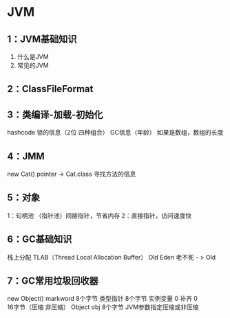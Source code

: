 # JVM

## 1：JVM基础知识

1. 什么是JVM
2. 常见的JVM

## 2：ClassFileFormat



## 3：类编译-加载-初始化

hashcode
锁的信息（2位 四种组合）
GC信息（年龄）
如果是数组，数组的长度

## 4：JMM

new Cat()
pointer -> Cat.class
寻找方法的信息

## 5：对象

1：句柄池 （指针池）间接指针，节省内存
2：直接指针，访问速度快

## 6：GC基础知识

栈上分配
TLAB（Thread Local Allocation Buffer）
Old
Eden
老不死 - > Old

## 7：GC常用垃圾回收器

new Object()
markword          8个字节
类型指针           8个字节
实例变量           0
补齐                  0		
16字节（压缩 非压缩）
Object obj
8个字节 
JVM参数指定压缩或非压缩

